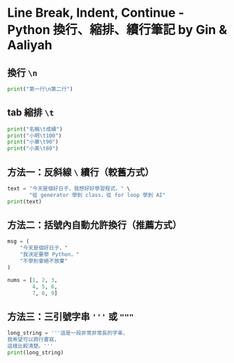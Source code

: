 # Line Break, Indent, Continue - Python 換行、縮排、續行筆記 by Gin & Aaliyah

## 換行 `\n`
```python
print("第一行\n第二行")
```

## tab 縮排 `\t`
```python
print("名稱\t成績")
print("小明\t100")
print("小華\t90")
print("小美\t80")
```

## 方法一：反斜線 `\` 續行（較舊方式）
```python
text = "今天是個好日子，我想好好學習程式，" \
       "從 generator 學到 class，從 for loop 學到 AI"
print(text)
```

## 方法二：括號內自動允許換行（推薦方式）
```python
msg = (
    "今天是個好日子，"
    "我決定要學 Python，"
    "不學到會絕不放棄"
)

nums = [1, 2, 3,
        4, 5, 6,
        7, 8, 9]
```

## 方法三：三引號字串 `'''` 或 `"""`
```python
long_string = '''這是一段非常非常長的字串，
我希望可以跨行書寫，
這樣比較清楚。'''
print(long_string)
```

